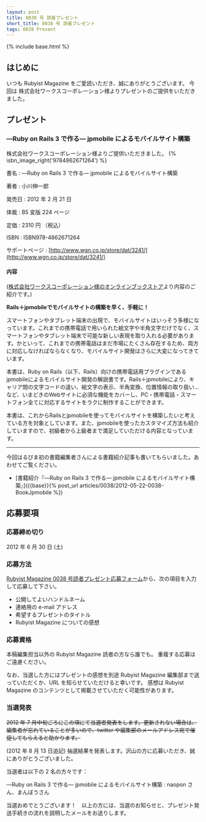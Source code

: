 ```yaml
---
layout: post
title: 0038 号 読者プレゼント
short_title: 0038 号 読者プレゼント
tags: 0038 Present
---
```

{% include base.html %}


## はじめに

いつも Rubyist Magazine をご愛読いただき、誠にありがとうございます。
今回は 株式会社ワークスコーポレーション様よりプレゼントのご提供をいただきました。

## プレゼント

### ―Ruby on Rails 3 で作る― jpmobile によるモバイルサイト構築

株式会社ワークスコーポレーション様よりご提供いただきました。
{% isbn_image_right('9784862671264') %}

書名
: ―Ruby on Rails 3 で作る― jpmobile によるモバイルサイト構築

著者
: 小川伸一郎

発売日
: 2012 年 2 月 21 日

体裁
: B5 変版 224 ページ

定価
: 2310 円 （税込）

ISBN
: ISBN978-4862671264

サポートページ
: [http://www.wgn.co.jp/store/dat/3241/](http://www.wgn.co.jp/store/dat/3241/)

#### 内容

([株式会社ワークスコーポレーション様のオンラインブックストア](http://www.wgn.co.jp/store/dat/3241/)より内容のご紹介です。)

__Rails＋jpmobileでモバイルサイトの構築を早く、手軽に！__

スマートフォンやタブレット端末の出現で、モバイルサイトはいっそう多様になっています。これまでの携帯電話で用いられた絵文字や半角文字だけでなく、スマートフォンやタブレット端末で可能な新しい表現を取り入れる必要があります。かといって、これまでの携帯電話はまだ市場にたくさん存在するため、両方に対応しなければならなくなり、モバイルサイト開発はさらに大変になってきています。

本書は、Ruby on Rails（以下、Rails）向けの携帯電話用プラグインであるjpmobileによるモバイルサイト開発の解説書です。Rails＋jpmobileにより、キャリア間の文字コードの違い、絵文字の表示、半角変換、位置情報の取り扱い…など、いまどきのWebサイトに必須な機能をカバーし、PC・携帯電話・スマートフォン全てに対応するサイトをラクに制作することができます。

本書は、これからRailsとjpmobileを使ってモバイルサイトを構築したいと考えている方を対象としています。また、jpmobileを使ったカスタマイズ方法も紹介していますので、初級者から上級者まで満足していただける内容となっています。

----
今回はるびま初の書籍編集者さんによる書籍紹介記事も書いてもらいました。あわせてご覧ください。 

* [書籍紹介『―Ruby on Rails 3 で作る― jpmobile によるモバイルサイト構築』]({{base}}{% post_url articles/0038/2012-05-22-0038-BookJpmobile %})


## 応募要項

### 応募締め切り

2012 年 6 月 30 日 (土)

### 応募方法

[Rubyist Magazine 0038 号読者プレゼント応募フォーム](https://docs.google.com/spreadsheet/viewform?formkey=dHdCOW4zMVFxZVIzT0xqSGtHc2paOHc6MA)から、次の項目を入力して応募して下さい。

* 公開してよいハンドルネーム
* 連絡用の e-mail アドレス
* 希望するプレゼントのタイトル
* Rubyist Magazine についての感想


### 応募資格

本稿編集担当以外の Rubyist Magazine 読者の方なら誰でも。
重複する応募はご遠慮ください。

なお、当選した方にはプレゼントの感想を別途 Rubyist Magazine
編集部まで送っていただくか、URL を知らせていただけると幸いです。
感想は Rubyist Magazine のコンテンツとして掲載させていただく可能性があります。

### 当選発表

 ~~2012 年 7 月中旬ごろにこの項にて当選者発表をします。更新されない場合は、編集者が忘れていることが多いので、twitter や編集部のメールアドレス宛で催促してもらえると助かります。~~ 

(2012 年 8 月 13 日追記) 抽選結果を発表します。沢山の方に応募いただき、誠にありがとうございました。

当選者は以下の 2 名の方々です：

―Ruby on Rails 3 で作る― jpmobile によるモバイルサイト構築
: naopon さん、まんぼうさん

当選おめでとうございます！　以上の方には、当選のお知らせと、プレゼント発送手続きの流れを説明したメールをお送りします。


